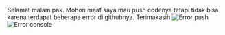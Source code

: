 Selamat malam pak. Mohon maaf saya mau push codenya tetapi tidak bisa karena terdapat beberapa error di githubnya. Terimakasih 
![Error push](https://user-images.githubusercontent.com/55013498/181498217-0acd4e2d-f6f5-42a5-b2e5-90581fd50793.jpeg)
![Error console](https://user-images.githubusercontent.com/55013498/181498253-c953d1d4-6b19-4f55-a8e7-7227229129c1.jpeg)
